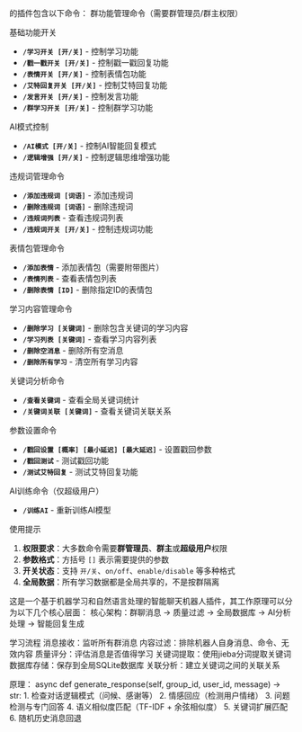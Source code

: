 的插件包含以下命令：
群功能管理命令（需要群管理员/群主权限）

基础功能开关
- **`/学习开关 [开/关]`** - 控制学习功能
- **`/戳一戳开关 [开/关]`** - 控制戳一戳回复功能  
- **`/表情开关 [开/关]`** - 控制表情包功能
- **`/艾特回复开关 [开/关]`** - 控制艾特回复功能
- **`/发言开关 [开/关]`** - 控制发言功能
- **`/群学习开关 [开/关]`** - 控制群学习功能

AI模式控制
- **`/AI模式 [开/关]`** - 控制AI智能回复模式
- **`/逻辑增强 [开/关]`** - 控制逻辑思维增强功能

违规词管理命令
- **`/添加违规词 [词语]`** - 添加违规词
- **`/删除违规词 [词语]`** - 删除违规词  
- **`/违规词列表`** - 查看违规词列表
- **`/违规词开关 [开/关]`** - 控制违规词功能

表情包管理命令
- **`/添加表情`** - 添加表情包（需要附带图片）
- **`/表情列表`** - 查看表情包列表
- **`/删除表情 [ID]`** - 删除指定ID的表情包

学习内容管理命令
- **`/删除学习 [关键词]`** - 删除包含关键词的学习内容
- **`/学习列表 [关键词]`** - 查看学习内容列表
- **`/删除空消息`** - 删除所有空消息
- **`/删除所有学习`** - 清空所有学习内容

关键词分析命令
- **`/查看关键词`** - 查看全局关键词统计
- **`/关键词关联 [关键词]`** - 查看关键词关联关系

参数设置命令
- **`/戳回设置 [概率] [最小延迟] [最大延迟]`** - 设置戳回参数
- **`/戳回测试`** - 测试戳回功能
- **`/测试艾特回复`** - 测试艾特回复功能

AI训练命令（仅超级用户）
- **`/训练AI`** - 重新训练AI模型

使用提示

1. **权限要求**：大多数命令需要**群管理员**、**群主**或**超级用户**权限
2. **参数格式**：方括号 `[]` 表示需要提供的参数
3. **开关状态**：支持 `开/关`、`on/off`、`enable/disable` 等多种格式
4. **全局数据**：所有学习数据都是全局共享的，不是按群隔离

这是一个基于机器学习和自然语言处理的智能聊天机器人插件，其工作原理可以分为以下几个核心层面：
核心架构：群聊消息 → 质量过滤 → 全局数据库 → AI分析处理 → 智能回复生成

学习流程
消息接收：监听所有群消息
内容过滤：排除机器人自身消息、命令、无效内容
质量评分：评估消息是否值得学习
关键词提取：使用jieba分词提取关键词
数据库存储：保存到全局SQLite数据库
关联分析：建立关键词之间的关联关系

原理：
async def generate_response(self, group_id, user_id, message) -> str:
     1. 检查对话逻辑模式（问候、感谢等）
     2. 情感回应（检测用户情绪）
     3. 问题检测与专门回答
     4. 语义相似度匹配（TF-IDF + 余弦相似度）
     5. 关键词扩展匹配
     6. 随机历史消息回退
